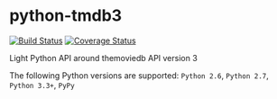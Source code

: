 python-tmdb3
============

[![Build Status](https://travis-ci.org/Wessie/python-tmdb3.png?branch=master)](https://travis-ci.org/Wessie/python-tmdb3)
[![Coverage Status](https://coveralls.io/repos/Wessie/python-tmdb3/badge.png?branch=master)](https://coveralls.io/r/Wessie/python-tmdb3?branch=master)

Light Python API around themoviedb API version 3


The following Python versions are supported: `Python 2.6`, `Python 2.7`, `Python 3.3+`, `PyPy`

